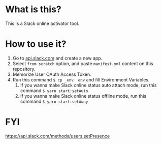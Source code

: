 # What is this?

This is a Slack online activator tool.

# How to use it?
1. Go to [api.slack.com](https://api.slack.com) and create a new app.
1. Select `from scratch` option, and paste `manifest.yml` content on this repository.
1. Memorize User OAuth Access Token.
1. Run this command `$ cp _env .env` and fill Environment Variables.
   1. If you wanna make Slack online status auto attach mode, run this command `$ yarn start:setAuto`
   2. If you wanna make Slack online status offline mode, run this command `$ yarn start:setAway`

# FYI

https://api.slack.com/methods/users.setPresence